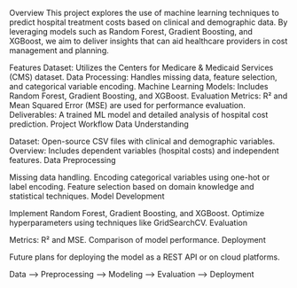 Overview
This project explores the use of machine learning techniques to predict hospital treatment costs based on clinical and demographic data. By leveraging models such as Random Forest, Gradient Boosting, and XGBoost, we aim to deliver insights that can aid healthcare providers in cost management and planning.

Features
Dataset: Utilizes the Centers for Medicare & Medicaid Services (CMS) dataset.
Data Processing: Handles missing data, feature selection, and categorical variable encoding.
Machine Learning Models: Includes Random Forest, Gradient Boosting, and XGBoost.
Evaluation Metrics: R² and Mean Squared Error (MSE) are used for performance evaluation.
Deliverables: A trained ML model and detailed analysis of hospital cost prediction.
Project Workflow
Data Understanding

Dataset: Open-source CSV files with clinical and demographic variables.
Overview: Includes dependent variables (hospital costs) and independent features.
Data Preprocessing

Missing data handling.
Encoding categorical variables using one-hot or label encoding.
Feature selection based on domain knowledge and statistical techniques.
Model Development

Implement Random Forest, Gradient Boosting, and XGBoost.
Optimize hyperparameters using techniques like GridSearchCV.
Evaluation

Metrics: R² and MSE.
Comparison of model performance.
Deployment

Future plans for deploying the model as a REST API or on cloud platforms.

Data --> Preprocessing --> Modeling --> Evaluation --> Deployment
